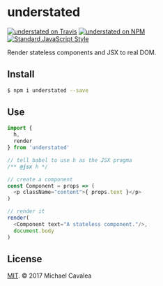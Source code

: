 # understated

[![understated on Travis](https://img.shields.io/travis/callmecavs/understated.svg?style=flat-square)](https://travis-ci.org/callmecavs/understated) [![understated on NPM](https://img.shields.io/npm/v/understated.svg?style=flat-square)](https://www.npmjs.com/package/understated) [![Standard JavaScript Style](https://img.shields.io/badge/code_style-standard-brightgreen.svg?style=flat-square)](http://standardjs.com/)

Render stateless components and JSX to real DOM.

## Install

```sh
$ npm i understated --save
```

## Use

```javascript
import {
  h,
  render
} from 'understated'

// tell babel to use h as the JSX pragma
/** @jsx h */

// create a component
const Component = props => (
  <p className="content">{ props.text }</p>
)

// render it
render(
  <Component text="A stateless component."/>,
  document.body
)
```

## License

[MIT](https://opensource.org/licenses/MIT). © 2017 Michael Cavalea
